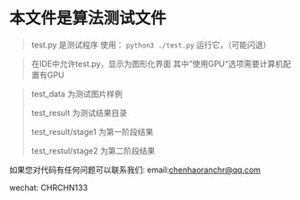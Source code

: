 # 本文件是算法测试文件
>test.py 是测试程序 使用：
`python3 ./test.py` 运行它，（可能闪退）

>在IDE中允许test.py，显示为图形化界面
其中”使用GPU“选项需要计算机配置有GPU

> test_data 为测试图片样例
>
> test_result 为测试结果目录
> 
> test_result/stage1 为第一阶段结果
> 
> test_restul/stage2 为第二阶段结果
> 
> 
> 

如果您对代码有任何问题可以联系我们:
email:chenhaoranchr@qq.com

wechat: CHRCHN133
